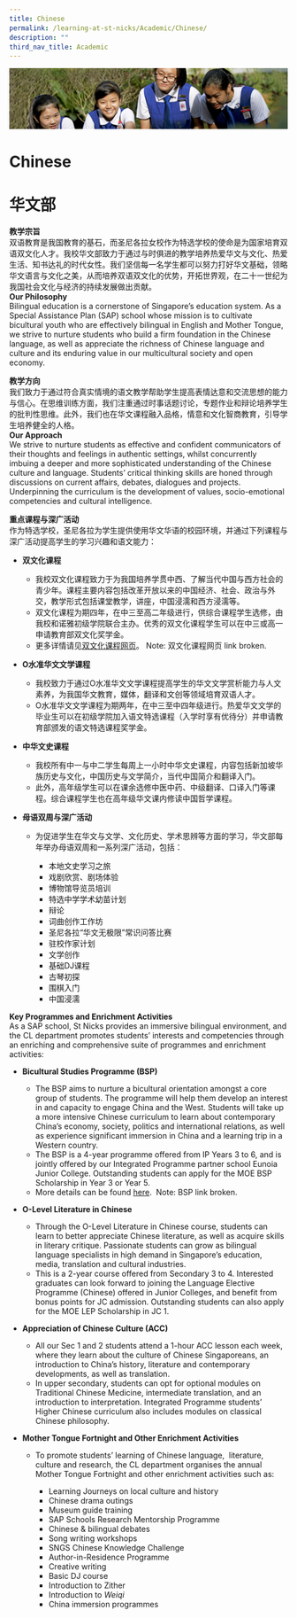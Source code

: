 ```yaml
---
title: Chinese
permalink: /learning-at-st-nicks/Academic/Chinese/
description: ""
third_nav_title: Academic
---
```

![](/images/Learning-@-St-Nicks_v2.jpg)

Chinese
=======

华文部
=======


<b>教学宗旨</b>  
双语教育是我国教育的基石，而圣尼各拉女校作为特选学校的使命是为国家培育双语双文化人才。我校华文部致力于通过与时俱进的教学培养热爱华文与文化、热爱生活、知书达礼的时代女性。我们坚信每一名学生都可以努力打好华文基础，领略华文语言与文化之美，从而培养双语双文化的优势，开拓世界观，在二十一世纪为我国社会文化与经济的持续发展做出贡献。  
<b>Our Philosophy</b>  
Bilingual education is a cornerstone of Singapore’s education system. As a Special Assistance Plan (SAP) school whose mission is to cultivate bicultural youth who are effectively bilingual in English and Mother Tongue, we strive to nurture students who build a firm foundation in the Chinese language, as well as appreciate the richness of Chinese language and culture and its enduring value in our multicultural society and open economy.


<b>教学方向</b>  
我们致力于通过符合真实情境的语文教学帮助学生提高表情达意和交流思想的能力与信心。在思维训练方面，我们注重通过时事话题讨论，专题作业和辩论培养学生的批判性思维。此外，我们也在华文课程融入品格，情意和文化智商教育，引导学生培养健全的人格。  
<b>Our Approach</b>  
We strive to nurture students as effective and confident communicators of their thoughts and feelings in authentic settings, whilst concurrently imbuing a deeper and more sophisticated understanding of the Chinese culture and language. Students’ critical thinking skills are honed through discussions on current affairs, debates, dialogues and projects. Underpinning the curriculum is the development of values, socio-emotional competencies and cultural intelligence.


<b>重点课程与深广活动</b>  
作为特选学校，圣尼各拉为学生提供使用华文华语的校园环境，并通过下列课程与深广活动提高学生的学习兴趣和语文能力：  

*   <b>双文化课程</b>

    *   我校双文化课程致力于为我国培养学贯中西、了解当代中国与西方社会的青少年。课程主要内容包括改革开放以来的中国经济、社会、政治与外交，教学形式包括课堂教学，讲座，中国浸濡和西方浸濡等。
    *   双文化课程为期四年，在中三至高二年级进行，供综合课程学生选修，由我校和诺雅初级学院联合主办。优秀的双文化课程学生可以在中三或高一申请教育部双文化奖学金。
    *   更多详情请见[双文化课程网页](https://chijstnicholasgirls.moe.edu.sg/secondary/learning-at-st-nicks/key-programmes/bicultural-studies-programme)。
Note: 双文化课程网页 link broken.

*   <b>O水准华文文学课程</b>

    *   我校致力于通过O水准华文文学课程提高学生的华文文学赏析能力与人文素养，为我国华文教育，媒体，翻译和文创等领域培育双语人才。
    *   O水准华文文学课程为期两年，在中三至中四年级进行。热爱华文文学的毕业生可以在初级学院加入语文特选课程（入学时享有优待分）并申请教育部颁发的语文特选课程奖学金。

*   <b>中华文史课程</b>

    *   我校所有中一与中二学生每周上一小时中华文史课程，内容包括新加坡华族历史与文化，中国历史与文学简介，当代中国简介和翻译入门。
    *   此外，高年级学生可以在课余选修中医中药、中级翻译、口译入门等课程。综合课程学生也在高年级华文课内修读中国哲学课程。

*   <b>母语双周与深广活动</b>

    *   为促进学生在华文与文学、文化历史、学术思辨等方面的学习，华文部每年举办母语双周和一系列深广活动，包括：

        *   本地文史学习之旅
        *   戏剧欣赏、剧场体验
        *   博物馆导览员培训
        *   特选中学学术幼苗计划
        *   辩论
        *   词曲创作工作坊
        *   圣尼各拉“华文无极限”常识问答比赛
        *   驻校作家计划
        *   文学创作
        *   基础DJ课程
        *   古琴初探
        *   围棋入门
        *   中国浸濡


<b>Key Programmes and Enrichment Activities</b>  
As a SAP school, St Nicks provides an immersive bilingual environment, and the CL department promotes students’ interests and competencies through an enriching and comprehensive suite of programmes and enrichment activities:

*   <b>Bicultural Studies Programme (BSP)</b>     

    *   The BSP aims to nurture a bicultural orientation amongst a core group of students. The programme will help them develop an interest in and capacity to engage China and the West. Students will take up a more intensive Chinese curriculum to learn about contemporary China’s economy, society, politics and international relations, as well as experience significant immersion in China and a learning trip in a Western country. 
    *   The BSP is a 4-year programme offered from IP Years 3 to 6, and is jointly offered by our Integrated Programme partner school Eunoia Junior College. Outstanding students can apply for the MOE BSP Scholarship in Year 3 or Year 5. 
    *   More details can be found [here](https://chijstnicholasgirls.moe.edu.sg/secondary/learning-at-st-nicks/key-programmes/bicultural-studies-programme). 
Note: BSP link broken.

*   <b>O-Level Literature in Chinese</b>
    *   Through the O-Level Literature in Chinese course, students can learn to better appreciate Chinese literature, as well as acquire skills in literary critique. Passionate students can grow as bilingual language specialists in high demand in Singapore’s education, media, translation and cultural industries.
    *   This is a 2-year course offered from Secondary 3 to 4. Interested graduates can look forward to joining the Language Elective Programme (Chinese) offered in Junior Colleges, and benefit from bonus points for JC admission. Outstanding students can also apply for the MOE LEP Scholarship in JC 1.

*   <b>Appreciation of Chinese Culture (ACC)</b>

    *   All our Sec 1 and 2 students attend a 1-hour ACC lesson each week, where they learn about the culture of Chinese Singaporeans, an introduction to China’s history, literature and contemporary developments, as well as translation. 
    *   In upper secondary, students can opt for optional modules on Traditional Chinese Medicine, intermediate translation, and an introduction to interpretation. Integrated Programme students’ Higher Chinese curriculum also includes modules on classical Chinese philosophy.

*   <b>Mother Tongue Fortnight and Other Enrichment Activities</b>

    *   To promote students’ learning of Chinese language,  literature, culture and research, the CL department organises the annual Mother Tongue Fortnight and other enrichment activities such as: 

        *   Learning Journeys on local culture and history
        *   Chinese drama outings
        *   Museum guide training
        *   SAP Schools Research Mentorship Programme
        *   Chinese & bilingual debates
        *   Song writing workshops
        *   SNGS Chinese Knowledge Challenge
        *   Author-in-Residence Programme
        *   Creative writing
        *   Basic DJ course
        *   Introduction to Zither
        *   Introduction to <i>Weiqi</i>
        *   China immersion programmes